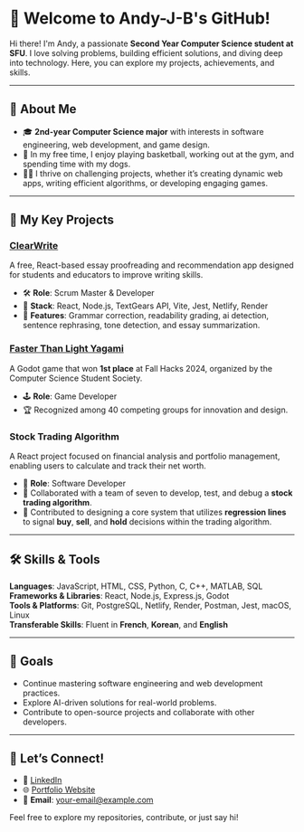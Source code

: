 # 👋 Welcome to Andy-J-B's GitHub!  

Hi there! I'm Andy, a passionate **Second Year Computer Science student at SFU**. I love solving problems, building efficient solutions, and diving deep into technology. Here, you can explore my projects, achievements, and skills.

---

## 🌟 About Me  
- 🎓 **2nd-year Computer Science major** with interests in software engineering, web development, and game design.  
- 🏀 In my free time, I enjoy playing basketball, working out at the gym, and spending time with my dogs.  
- 🧑‍💻 I thrive on challenging projects, whether it’s creating dynamic web apps, writing efficient algorithms, or developing engaging games.  

---

## 🔧 My Key Projects  
### [ClearWrite](https://github.com/Andy-J-B/ClearWrite)  
A free, React-based essay proofreading and recommendation app designed for students and educators to improve writing skills.  
- 🛠️ **Role**: Scrum Master & Developer  
- 🚀 **Stack**: React, Node.js, TextGears API, Vite, Jest, Netlify, Render  
- 🌟 **Features**: Grammar correction, readability grading, ai detection, sentence rephrasing, tone detection, and essay summarization.  

### [Faster Than Light Yagami](https://github.com/Andy-J-B/FallHacks2024)
A Godot game that won **1st place** at Fall Hacks 2024, organized by the Computer Science Student Society.  
- 🕹️ **Role**: Game Developer  
- 🏆 Recognized among 40 competing groups for innovation and design.  

### Stock Trading Algorithm 
A React project focused on financial analysis and portfolio management, enabling users to calculate and track their net worth.  
- 🤝 **Role**: Software Developer  
- 👥 Collaborated with a team of seven to develop, test, and debug a **stock trading algorithm**.  
- 🔧 Contributed to designing a core system that utilizes **regression lines** to signal **buy**, **sell**, and **hold** decisions within the trading algorithm.  


---

## 🛠️ Skills & Tools  

**Languages**: JavaScript, HTML, CSS, Python, C, C++, MATLAB, SQL  
**Frameworks & Libraries**: React, Node.js, Express.js, Godot  
**Tools & Platforms**: Git, PostgreSQL, Netlify, Render, Postman, Jest, macOS, Linux  
**Transferable Skills**: Fluent in **French**, **Korean**, and **English**  

---

## 🚀 Goals  
- Continue mastering software engineering and web development practices.  
- Explore AI-driven solutions for real-world problems.  
- Contribute to open-source projects and collaborate with other developers.  

---

## 🤝 Let’s Connect!  
- 💼 [LinkedIn](https://www.linkedin.com/in/andyjbae/)  
- 🌐 [Portfolio Website](https://andy-j-b.github.io/)  
- 📧 **Email**: [your-email@example.com](mailto:080.abae@gmail.com)  

Feel free to explore my repositories, contribute, or just say hi!  
